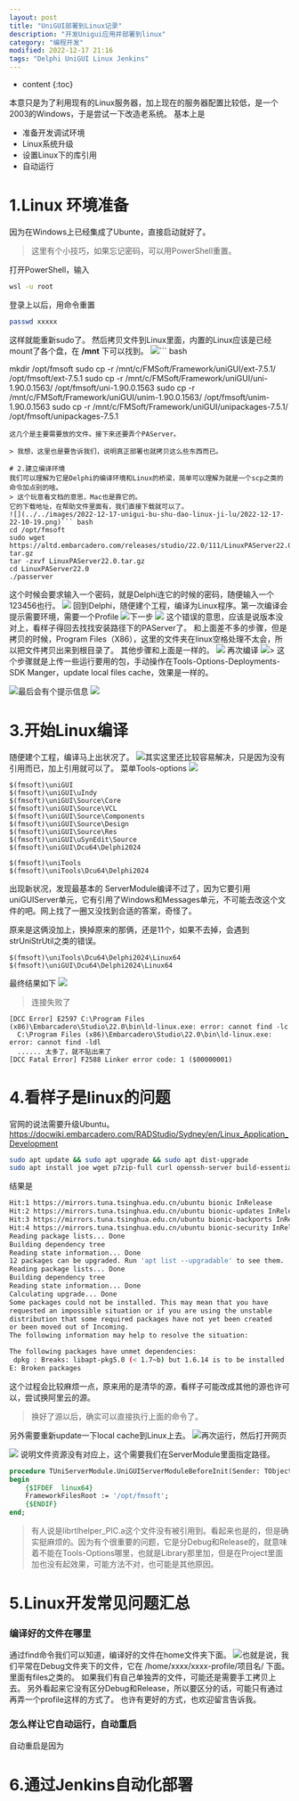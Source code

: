 ```yaml
---
layout: post
title: "UniGUI部署到Linux记录"
description: "开发Unigui应用并部署到linux"
category: "编程开发"
modified: 2022-12-17 21:16
tags: "Delphi UniGUI Linux Jenkins"
---
```

* content
{:toc}

本意只是为了利用现有的Linux服务器，加上现在的服务器配置比较低，是一个2003的Windows，于是尝试一下改造老系统。
基本上是
* 准备开发调试环境
* Linux系统升级
* 设置Linux下的库引用
* 自动运行



<!-- more -->

# 1.Linux 环境准备
因为在Windows上已经集成了Ubunte，直接启动就好了。

> 这里有个小技巧，如果忘记密码，可以用PowerShell重置。

打开PowerShell，输入
``` bash
wsl -u root
```
登录上以后，用命令重置
``` bash
passwd xxxxx
```
这样就能重新sudo了。
然后拷贝文件到Linux里面，内置的Linux应该是已经mount了各个盘，在  **/mnt** 下可以找到。
![](../../images/2022-12-17-unigui-bu-shu-dao-linux-ji-lu/2022-12-17-21-56-27.png)``` bash

  mkdir /opt/fmsoft
  sudo cp -r /mnt/c/FMSoft/Framework/uniGUI/ext-7.5.1/ /opt/fmsoft/ext-7.5.1
  sudo cp -r /mnt/c/FMSoft/Framework/uniGUI/uni-1.90.0.1563/ /opt/fmsoft/uni-1.90.0.1563
  sudo cp -r /mnt/c/FMSoft/Framework/uniGUI/unim-1.90.0.1563/ /opt/fmsoft/unim-1.90.0.1563
  sudo cp -r /mnt/c/FMSoft/Framework/uniGUI/unipackages-7.5.1/ /opt/fmsoft/unipackages-7.5.1
```
这几个是主要需要放的文件。接下来还要弄个PAServer。

> 我想，这里也是要告诉我们，说明真正部署也就拷贝这么些东西而已。

# 2.建立编译环境
我们可以理解为它是Delphi的编译环境和Linux的桥梁，简单可以理解为就是一个scp之类的命令加点别的啥。
> 这个玩意看文档的意思，Mac也是靠它的。
它的下载地址，在帮助文件里面有，我们直接下载就可以了。
![](../../images/2022-12-17-unigui-bu-shu-dao-linux-ji-lu/2022-12-17-22-10-19.png)``` bash
cd /opt/fmsoft
sudo wget https://altd.embarcadero.com/releases/studio/22.0/111/LinuxPAServer22.0.
tar.gz
tar -zxvf LinuxPAServer22.0.tar.gz
cd LinuxPAServer22.0
./passerver
```
这个时候会要求输入一个密码，就是Delphi连它的时候的密码，随便输入一个123456也行。
![](../../images/2022-12-17-unigui-bu-shu-dao-linux-ji-lu/2022-12-17-22-16-07.png)
回到Delphi，随便建个工程，编译为Linux程序。第一次编译会提示需要环境，需要一个Profile
![](../../images/2022-12-17-unigui-bu-shu-dao-linux-ji-lu/2022-12-17-22-00-52.png)下一步
![](../../images/2022-12-17-unigui-bu-shu-dao-linux-ji-lu/2022-12-17-22-17-59.png)
这个错误的意思，应该是说版本没对上，看样子得回去找找安装路径下的PAServer了。
和上面差不多的步骤，但是拷贝的时候，Program Files（X86），这里的文件夹在linux空格处理不太会，所以把文件拷贝出来到根目录了。
其他步骤和上面是一样的。
![](../../images/2022-12-17-unigui-bu-shu-dao-linux-ji-lu/2022-12-17-22-32-44.png)
再次编译
![](../../images/2022-12-17-unigui-bu-shu-dao-linux-ji-lu/2022-12-17-22-34-26.png)> 这个步骤就是上传一些运行要用的包，手动操作在Tools-Options-Deployments-SDK Manger，update local files cache，效果是一样的。

![](../../images/2022-12-17-unigui-bu-shu-dao-linux-ji-lu/2022-12-17-22-34-53.png)最后会有个提示信息
![](../../images/2022-12-17-unigui-bu-shu-dao-linux-ji-lu/2022-12-17-22-35-36.png)

# 3.开始Linux编译
随便建个工程，编译马上出状况了。
![](../../images/2022-12-17-unigui-bu-shu-dao-linux-ji-lu/2022-12-17-22-42-09.png)其实这里还比较容易解决，只是因为没有引用而已，加上引用就可以了。
菜单Tools-options
![](../../images/2022-12-17-unigui-bu-shu-dao-linux-ji-lu/2022-12-17-22-52-25.png)
```
$(fmsoft)\uniGUI
$(fmsoft)\uniGUI\uIndy
$(fmsoft)\uniGUI\Source\Core
$(fmsoft)\uniGUI\Source\VCL
$(fmsoft)\uniGUI\Source\Components
$(fmsoft)\uniGUI\Source\Design
$(fmsoft)\uniGUI\Source\Res
$(fmsoft)\uniGUI\uSynEdit\Source
$(fmsoft)\uniGUI\Dcu64\Delphi2024

$(fmsoft)\uniTools
$(fmsoft)\uniTools\Dcu64\Delphi2024
```

出现新状况，发现最基本的 ServerModule编译不过了，因为它要引用 uniGUIServer单元，它有引用了Windows和Messages单元，不可能去改这个文件的吧。网上找了一圈又没找到合适的答案，奇怪了。

原来是这俩没加上，换掉原来的那俩，还是11个，如果不去掉，会遇到 strUniStrUtil之类的错误。
```
$(fmsoft)\uniTools\Dcu64\Delphi2024\Linux64
$(fmsoft)\uniGUI\Dcu64\Delphi2024\Linux64
```
最终结果如下
![](../../images/2022-12-17-unigui-bu-shu-dao-linux-ji-lu/2022-12-18-01-01-58.png)
>连接失败了

```
[DCC Error] E2597 C:\Program Files (x86)\Embarcadero\Studio\22.0\bin\ld-linux.exe: error: cannot find -lc
  C:\Program Files (x86)\Embarcadero\Studio\22.0\bin\ld-linux.exe: error: cannot find -ldl
  ...... 太多了，就不贴出来了
[DCC Fatal Error] F2588 Linker error code: 1 ($00000001)
````

# 4.看样子是linux的问题

官网的说法需要升级Ubuntu。
https://docwiki.embarcadero.com/RADStudio/Sydney/en/Linux_Application_Development

``` bash
sudo apt update && sudo apt upgrade && sudo apt dist-upgrade
sudo apt install joe wget p7zip-full curl openssh-server build-essential zlib1g-dev libcurl4-gnutls-dev libncurses5
```
结果是
``` bash
Hit:1 https://mirrors.tuna.tsinghua.edu.cn/ubuntu bionic InRelease
Hit:2 https://mirrors.tuna.tsinghua.edu.cn/ubuntu bionic-updates InRelease
Hit:3 https://mirrors.tuna.tsinghua.edu.cn/ubuntu bionic-backports InRelease
Hit:4 https://mirrors.tuna.tsinghua.edu.cn/ubuntu bionic-security InRelease
Reading package lists... Done
Building dependency tree
Reading state information... Done
12 packages can be upgraded. Run 'apt list --upgradable' to see them.
Reading package lists... Done
Building dependency tree
Reading state information... Done
Calculating upgrade... Done
Some packages could not be installed. This may mean that you have
requested an impossible situation or if you are using the unstable
distribution that some required packages have not yet been created
or been moved out of Incoming.
The following information may help to resolve the situation:

The following packages have unmet dependencies:
 dpkg : Breaks: libapt-pkg5.0 (< 1.7~b) but 1.6.14 is to be installed
E: Broken packages
```
这个过程会比较麻烦一点，原来用的是清华的源，看样子可能改成其他的源也许可以，尝试换阿里云的源。

> 换好了源以后，确实可以直接执行上面的命令了。

另外需要重新update一下local cache到Linux上去。
![](../../images/2022-12-17-unigui-bu-shu-dao-linux-ji-lu/2022-12-18-16-41-22.png)再次运行，然后打开网页

![](../../images/2022-12-17-unigui-bu-shu-dao-linux-ji-lu/2022-12-18-16-46-19.png)
说明文件资源没有对应上，这个需要我们在ServerModule里面指定路径。

``` pascal
procedure TUniServerModule.UniGUIServerModuleBeforeInit(Sender: TObject);
begin
    {$IFDEF  linux64}
    FrameworkFilesRoot := '/opt/fmsoft';
    {$ENDIF}
end;
```


>有人说是librtlhelper_PIC.a这个文件没有被引用到。看起来也是的，但是确实挺麻烦的。因为有个很重要的问题，它是分Debug和Release的，就意味着不能在Tools-Options哪里，也就是Library那里加，但是在Project里面加也没有起效果，可能方法不对，也可能是其他原因。


# 5.Linux开发常见问题汇总

### 编译好的文件在哪里
通过find命令我们可以知道，编译好的文件在home文件夹下面。
![](../../images/2022-12-17-unigui-bu-shu-dao-linux-ji-lu/2022-12-18-16-52-27.png)也就是说，我们平常在Debug文件夹下的文件，它在
/home/xxxx/xxxx-profile/项目名/ 下面。里面有files之类的。
如果我们有自己单独弄的文件，可能还是需要手工拷贝上去。
另外看起来它没有区分Debug和Release，所以要区分的话，可能只有通过再弄一个profile这样的方式了。
也许有更好的方式，也欢迎留言告诉我。

### 怎么样让它自动运行，自动重启
自动重启是因为

# 6.通过Jenkins自动化部署